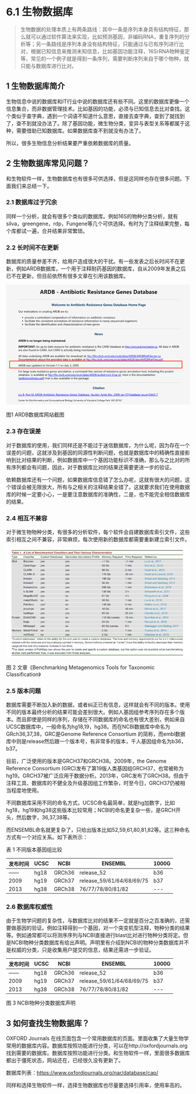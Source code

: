 # 6.1 生物数据库

> 生物数据的处理本质上有两条路线：其中一条是序列本身具有结构特征，那么就可以通过软件算法来实现，比如预测基因，非编码RNA，重复序列的分析等；另一条路线是序列本身没有结构特征，只能通过与已有序列进行比对，根据已知信息来推测未知信息，比如基因功能注释，16SrRNA物种鉴定等，常见的一个例子就是得到一条序列，需要判断序列来自于哪个物种，就只能与数据库进行比对。

## 1 生物数据库简介

生物信息中说的数据库和IT行业中说的数据库还有些不同。这里的数据库更像一个信息集合，而非数据管理技术。比如基因的功能，必须与已知信息去比对查找。这个类似于查字典，遇到一个词语不知道什么意思，直接去查字典，查到了就找到了，查不到就没办法了。除了基因功能，微生物分类，变异与表型关系等都属于这种，需要借助已知数据库。如果数据库查不到就没有办法了。

所以，很多生物信息分析结果要严重依赖数据库的质量。

## 2 生物数据库常见问题？

和生物软件一样，生物数据库也有很多可供选择，但是这同样也存在很多问题。下面我们来总结一下。

### 2.1 数据库过于冗余

同样一个分析，就会有很多个类似的数据库。例如16S的物种分类分析，就有silva，greengene，rdp，Fungene等几个可供选择。有时为了注释结果完整，每个库都试一遍，合并结果非常繁琐。

### 2.2 长时间不在更新

数据库的质量参差不齐，给用户造成很大的干扰。有一些发表之后长时间不在更新，例如ARDB数据库，一个用于注释耐药基因的数据库，自从2009年发表之后已不在更新，但目前依然有很多文章在引用该数据库。

 ![image-20240226082136389](./db1.assets/image-20240226082136389.png)                        

图1 ARDB数据库网站截图

### 2.3 存在误差

对于数据库的使用，我们同样还是不能过于迷信数据库，为什么呢，因为存在一个误差的问题，这就涉及到基因的同源性判断问题，也就是数据库中的精确性直接影响到比对结果的判断，例如数据库中一个基因功能标识不准确，那么与之比对的所有序列都会有问题，因此，对于数据库比对的结果还需要更进一步的验证。

依赖数据库还有一个问题，如果数据库信息错了怎么办呢，这就有很大的问题，这个错误会被无限放大，所有与之相关的注释结果全错了。这就要求我们在使用数据库的时候一定要小心，一是要注意数据库的准确性，二是，也不能完全相信数据库的结果。

### 2.4 相互不兼容

对于微生物物种分类，有很多的分析软件，每个软件会自建数据库索引文件，这些索引相互之间不兼容，非常麻烦，每次使用新的数据库都需要重新建立索引文件。

 ![image-20240226082155943](./db1.assets/image-20240226082155943.png)

图 2 文章《Benchmarking Metagenomics Tools for Taxonomic Classification》

### 2.5 版本问题

数据库需要不断加入新的数据，或者纠正已有信息，这样就会有不同的版本。使用不同的版本最终分析的结果可能会差别很大。例如人基因组参考序列存在多个版本。而且即使是同样的序列，存储在不同数据库的命名也有很大差别，例如来自UCSC数据库中，一般命名为hg18,19，hg38。而在NCBI数据库中命名为GRch36,37,38，GRC是Genome Reference Consortium 的简称，而embl数据库中则是release然后跟一个版本号，有非常多的版本，千人基因组命名为b36，b37。

目前，广泛使用的版本是GRCH37和GRCH38。2009年，the Genome Reference Consortium (GRC)发布了第19版人类基因组GRCH37，也常被称为hg19。GRCH37被广泛应用于数据分析。2013年，GRC发布了GRCH38。但由于注释工具、数据库的不健全及升级基因组工作繁杂，时至今日，GRCH37仍被相当程度地使用。

不同数据库采用不同的命名方式，UCSC命名最简单，就是hg加数字，比如hg18，hg19和hg38这些版本比较常用；NCBI的命名更复杂一些，是GRCH开头，然后数字，36,37,38等。

而ENSEMBL命名就更复杂了，只给出版本比如52,59,61,80,81,82等。这三种命名方式有一个对应关系。如下表所示：

表 1 不同版本基因组比较

| 发布时间 | UCSC | NCBI   | ENSEMBL                   | 1000G |
| -------- | ---- | ------ | ------------------------- | ----- |
| ——       | hg18 | GRCh36 | release_52                | b36   |
| 2009     | hg19 | GRCh37 | release_59/61/64/68/69/75 | b37   |
| 2013     | hg38 | GRCh38 | 76/77/78/80/81/82         | ---   |

 

### 2.6 数据库权威性

由于生物学问题的复杂性，与数据库比对的结果不一定就是百分之百准确的，还需要做基因的验证。例如注释得到一个基因，对一个突变机型注释，物种分类的结果等。例如通常都可以将测序序列与NCBI直接进行blast比对进行物种分类将定。但是NCBI物种分类数据库有给出声明。声明里有介绍到NCBI的物种分类数据库并不是权威的分类，只是收集用户提交的信息，结果还需进一步验证。

| 发布时间 | UCSC | NCBI   | ENSEMBL                   | 1000G |
| -------- | ---- | ------ | ------------------------- | ----- |
| ——       | hg18 | GRCh36 | release_52                | b36   |
| 2009     | hg19 | GRCh37 | release_59/61/64/68/69/75 | b37   |
| 2013     | hg38 | GRCh38 | 76/77/78/80/81/82         | ---   |

图 3 NCBI物种分类数据库声明

## 3 如何查找生物数据库？

OXFORD Journals 在线页面包含一个常用数据库的页面。里面收集了大量生物学常用的数据库内容。数据库按照功能进行分类，可以在http://oxfordjournals.org找到需要的数据库。数据库按照功能进行分类。和生物软件一样，里面很多数据库都出于僵死状态，网站还在，已经很久没有更新了。

数据库列表：https://www.oxfordjournals.org/nar/database/cap/

同样和选择生物软件一样，选择生物数据库也尽量要选择引用率，使用率高的。